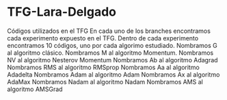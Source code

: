 # TFG-Lara-Delgado
Códigos utilizados en el TFG
En cada uno de los branches encontramos cada experimento expuesto en el TFG. Dentro de cada experimento encontramos 10 códigos, uno por cada algorimo estudiado.
Nombramos G al algoritmo clásico.
Nombramos M al algoritmo Momentum.
Nombramos NV al algoritmo Nesterov Momentum
Nombramos Ab al algoritmo Adagrad
Nombramos RMS al algoritmo RMSprop
Nombramos Aa al algoritmo Adadelta
Nombramos Adam al algoritmo Adam
Nombramos Ax al algoritmo AdaMax
Nombramos Nadam al algoritmo Nadam
Nombramos AMS al algoritmo AMSGrad
